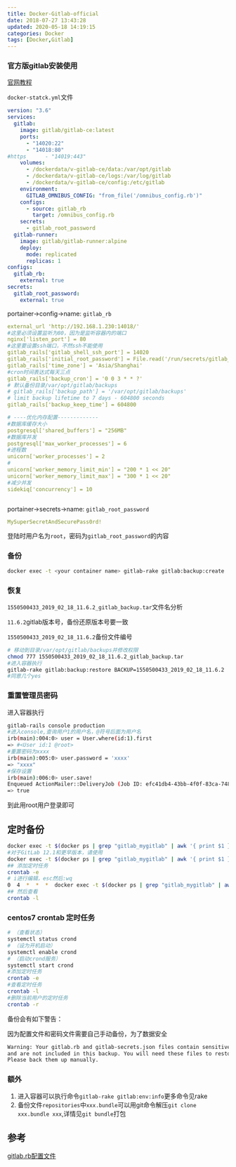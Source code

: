 ```yaml
---
title: Docker-Gitlab-official
date: 2018-07-27 13:43:28
updated: 2020-05-18 14:19:15
categories: Docker
tags: [Docker,Gitlab]
---
```


### 官方版gitlab安装使用

[官网教程](https://docs.gitlab.com/omnibus/docker/)

`docker-statck.yml`文件

```yaml
version: "3.6"
services:
  gitlab:
    image: gitlab/gitlab-ce:latest
    ports:
      - "14020:22"
      - "14018:80"
#https      - "14019:443"
    volumes:
      - /dockerdata/v-gitlab-ce/data:/var/opt/gitlab
      - /dockerdata/v-gitlab-ce/logs:/var/log/gitlab
      - /dockerdata/v-gitlab-ce/config:/etc/gitlab
    environment:
      GITLAB_OMNIBUS_CONFIG: "from_file('/omnibus_config.rb')"
    configs:
      - source: gitlab_rb
        target: /omnibus_config.rb
    secrets:
      - gitlab_root_password
  gitlab-runner:
    image: gitlab/gitlab-runner:alpine
    deploy:
      mode: replicated
      replicas: 1
configs:
  gitlab_rb:
    external: true
secrets:
  gitlab_root_password:
    external: true
```

portainer->config->name: `gitlab_rb`

```yaml
external_url 'http://192.168.1.230:14018/'
#这里必须设置监听为80，因为是监听容器内的端口
nginx['listen_port'] = 80
#这里要设置ssh端口，不然ssh不能使用
gitlab_rails['gitlab_shell_ssh_port'] = 14020
gitlab_rails['initial_root_password'] = File.read('/run/secrets/gitlab_root_password')
gitlab_rails['time_zone'] = 'Asia/Shanghai'
#cron时间表达式每天三点
gitlab_rails['backup_cron'] = '0 0 3 * * ?'
# 默认备份目录/var/opt/gitlab/backups
# gitlab_rails['backup_path'] = '/var/opt/gitlab/backups'
# limit backup lifetime to 7 days - 604800 seconds
gitlab_rails['backup_keep_time'] = 604800

# ----优化内存配置-------------
#数据库缓存大小
postgresql['shared_buffers'] = "256MB"
#数据库并发
postgresql['max_worker_processes'] = 6
#进程数
unicorn['worker_processes'] = 2
#
unicorn['worker_memory_limit_min'] = "200 * 1 << 20"
unicorn['worker_memory_limit_max'] = "300 * 1 << 20"
#减少并发
sidekiq['concurrency'] = 10



```

portainer->secrets->name: `gitlab_root_password`

```yaml
MySuperSecretAndSecurePass0rd!
```

登陆时用户名为`root`，密码为`gitlab_root_password`的内容

### 备份

```sh
docker exec -t <your container name> gitlab-rake gitlab:backup:create
```

### 恢复

`1550500433_2019_02_18_11.6.2_gitlab_backup.tar`文件名分析

`11.6.2`gitlab版本号，备份还原版本号要一致

`1550500433_2019_02_18_11.6.2`备份文件编号

```bash
# 移动到目录/var/opt/gitlab/backups并修改权限
chmod 777 1550500433_2019_02_18_11.6.2_gitlab_backup.tar
#进入容器执行
gitlab-rake gitlab:backup:restore BACKUP=1550500433_2019_02_18_11.6.2
#同意几个yes
```

### 重置管理员密码

进入容器执行

```bash
gitlab-rails console production
#进入console,查询用户1的用户名，@符号后面为用户名
irb(main):004:0> user = User.where(id:1).first
=> #<User id:1 @root>
#重置密码为xxxx
irb(main):005:0> user.password = 'xxxx'
=> "xxxx"
#保存设置
irb(main):006:0> user.save!
Enqueued ActionMailer::DeliveryJob (Job ID: efc41db4-43bb-4f0f-83ca-7481611c2ff4) to Sidekiq(mailers) with arguments: "DeviseMailer", "password_change", "deliver_now", #<GlobalID:0x00007fea66e486f0 @uri=#<URI::GID gid://gitlab/User/1>>
=> true
```

到此用root用户登录即可

## 定时备份

```bash
docker exec -t $(docker ps | grep "gitlab_mygitlab" | awk '{ print $1 }') gitlab-backup create
#对于GitLab 12.1和更早版本，请使用
docker exec -t $(docker ps | grep "gitlab_mygitlab" | awk '{ print $1 }')  gitlab-rake gitlab:backup:create
## 添加定时任务
crontab -e
# i进行编辑，esc然后:wq
0  4  *  *  *  docker exec -t $(docker ps | grep "gitlab_mygitlab" | awk '{ print $1 }') gitlab-backup create
## 然后查看
crontab -l
```



### centos7 crontab 定时任务

```bash
# （查看状态）
systemctl status crond
# （设为开机启动）
systemctl enable crond
# （启动crond服务）
systemctl start crond
#添加定时任务
crontab -e
#查看定时任务
crontab -l
#删除当前用户的定时任务
crontab -r
```

备份会有如下警告：

因为配置文件和密码文件需要自己手动备份，为了数据安全

```bash
Warning: Your gitlab.rb and gitlab-secrets.json files contain sensitive data
and are not included in this backup. You will need these files to restore a backup.
Please back them up manually.
```





### 额外

1. 进入容器可以执行命令`gitlab-rake gitlab:env:info`更多命令见rake
2. 备份文件`repositories`中`xxx.bundle`可以用git命令解压`git clone xxx.bundle xxx`,详情见`git bundle`打包

## 参考

[gitlab.rb配置文件](https://gitlab.com/gitlab-org/omnibus-gitlab/blob/master/files/gitlab-config-template/gitlab.rb.template)

